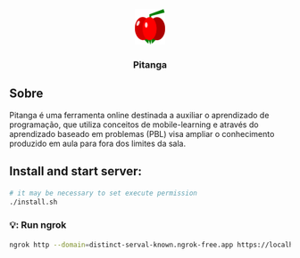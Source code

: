 <div style="text-align: center;">
    <img src="./pitangaweb/public/pitanga-icon.svg" alt="Pitanga Icon" style="height: 64px;"/>
    <h3>Pitanga</h3>
</div>

## Sobre

Pitanga é uma ferramenta online destinada a auxiliar o aprendizado de programação, que utiliza conceitos de mobile-learning e através do aprendizado baseado em problemas (PBL) visa ampliar o conhecimento produzido em aula para fora dos limites da sala.

## Install and start server:

```bash
# it may be necessary to set execute permission
./install.sh
```


### 💡: Run ngrok

```bash
ngrok http --domain=distinct-serval-known.ngrok-free.app https://localhost
```
